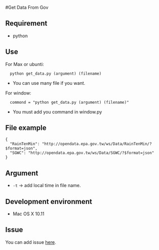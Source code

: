 #Get Data From Gov

## Requirement

- python

## Use

For Max or ubunti:

```
  python get_data.py (argument) (filename)
```
- You can use many file if you want.

For window:

```
  commond = "python get_data.py (argument) (filename)"
```
- You must add you command in window.py

## File example

```
{
  "RainTenMin": "http://opendata.epa.gov.tw/ws/Data/RainTenMin/?$format=json",
  "SGWC": "http://opendata.epa.gov.tw/ws/Data/SGWC/?$format=json"
}
```

## Argument

- `-t` -> add local time in file name.

## Development environment

- Mac OS X 10.11

## Issue

You can add issue [here](https://github.com/HsuTing/get_data_from_gov/issues).
